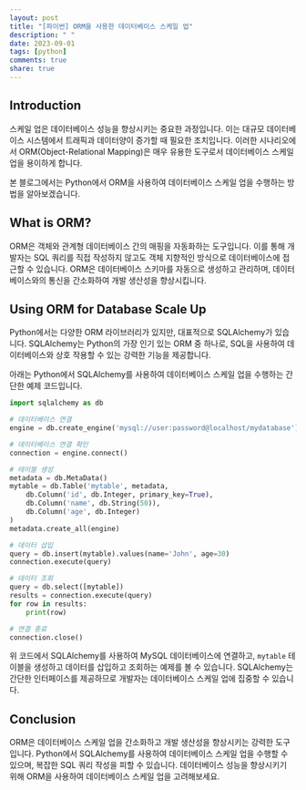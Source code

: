 ```yaml
---
layout: post
title: "[파이썬] ORM을 사용한 데이터베이스 스케일 업"
description: " "
date: 2023-09-01
tags: [python]
comments: true
share: true
---
```


## Introduction
스케일 업은 데이터베이스 성능을 향상시키는 중요한 과정입니다. 이는 대규모 데이터베이스 시스템에서 트래픽과 데이터양이 증가할 때 필요한 조치입니다. 이러한 시나리오에서 ORM(Object-Relational Mapping)은 매우 유용한 도구로서 데이터베이스 스케일 업을 용이하게 합니다. 

본 블로그에서는 Python에서 ORM을 사용하여 데이터베이스 스케일 업을 수행하는 방법을 알아보겠습니다.

## What is ORM?
ORM은 객체와 관계형 데이터베이스 간의 매핑을 자동화하는 도구입니다. 이를 통해 개발자는 SQL 쿼리를 직접 작성하지 않고도 객체 지향적인 방식으로 데이터베이스에 접근할 수 있습니다. ORM은 데이터베이스 스키마를 자동으로 생성하고 관리하며, 데이터베이스와의 통신을 간소화하여 개발 생산성을 향상시킵니다.

## Using ORM for Database Scale Up
Python에서는 다양한 ORM 라이브러리가 있지만, 대표적으로 SQLAlchemy가 있습니다. SQLAlchemy는 Python의 가장 인기 있는 ORM 중 하나로, SQL을 사용하여 데이터베이스와 상호 작용할 수 있는 강력한 기능을 제공합니다.

아래는 Python에서 SQLAlchemy를 사용하여 데이터베이스 스케일 업을 수행하는 간단한 예제 코드입니다.

```python
import sqlalchemy as db

# 데이터베이스 연결
engine = db.create_engine('mysql://user:password@localhost/mydatabase')

# 데이터베이스 연결 확인
connection = engine.connect()

# 테이블 생성
metadata = db.MetaData()
mytable = db.Table('mytable', metadata,
    db.Column('id', db.Integer, primary_key=True),
    db.Column('name', db.String(50)),
    db.Column('age', db.Integer)
)
metadata.create_all(engine)

# 데이터 삽입
query = db.insert(mytable).values(name='John', age=30)
connection.execute(query)

# 데이터 조회
query = db.select([mytable])
results = connection.execute(query)
for row in results:
    print(row)

# 연결 종료
connection.close()
```

위 코드에서 SQLAlchemy를 사용하여 MySQL 데이터베이스에 연결하고, `mytable` 테이블을 생성하고 데이터를 삽입하고 조회하는 예제를 볼 수 있습니다. SQLAlchemy는 간단한 인터페이스를 제공하므로 개발자는 데이터베이스 스케일 업에 집중할 수 있습니다.

## Conclusion
ORM은 데이터베이스 스케일 업을 간소화하고 개발 생산성을 향상시키는 강력한 도구입니다. Python에서 SQLAlchemy를 사용하여 데이터베이스 스케일 업을 수행할 수 있으며, 복잡한 SQL 쿼리 작성을 피할 수 있습니다. 데이터베이스 성능을 향상시키기 위해 ORM을 사용하여 데이터베이스 스케일 업을 고려해보세요.